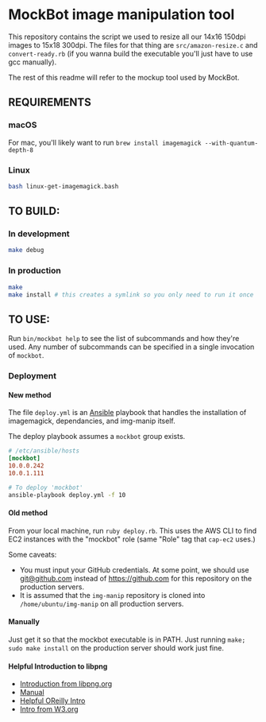 # MockBot image manipulation tool

This repository contains the script we used to resize all our 14x16 150dpi images to 15x18 300dpi.
The files for that thing are `src/amazon-resize.c` and `convert-ready.rb` (if you wanna build the
executable you'll just have to use gcc manually).

The rest of this readme will refer to the mockup tool used by MockBot.

## REQUIREMENTS

### macOS

For mac, you'll likely want to run `brew install imagemagick --with-quantum-depth-8`

### Linux

``` bash
bash linux-get-imagemagick.bash
```

## TO BUILD:

### In development

``` bash
make debug
```

### In production

``` bash
make
make install # this creates a symlink so you only need to run it once
```

## TO USE:

Run `bin/mockbot help` to see the list of subcommands and how they're used.
Any number of subcommands can be specified in a single invocation of `mockbot`.

### Deployment

#### New method

The file `deploy.yml` is an [Ansible](https://www.ansible.com/how-ansible-works) playbook
that handles the installation of imagemagick, dependancies, and img-manip itself.

The deploy playbook assumes a `mockbot` group exists.

``` ini
# /etc/ansible/hosts
[mockbot]
10.0.0.242
10.0.1.111
```

``` bash
# To deploy 'mockbot'
ansible-playbook deploy.yml -f 10
```

#### Old method

From your local machine, run `ruby deploy.rb`. This uses the AWS CLI to find EC2 instances
with the "mockbot" role (same "Role" tag that `cap-ec2` uses.)

Some caveats:

* You must input your GitHub credentials. At some point, we should use git@github.com instead
  of https://github.com for this repository on the production servers.
* It is assumed that the `img-manip` repository is cloned into `/home/ubuntu/img-manip`
  on all production servers.

#### Manually

Just get it so that the mockbot executable is in PATH. Just running `make; sudo make install` on the production server should work just fine.

#### Helpful Introduction to libpng
- [Introduction from libpng.org](http://www.libpng.org/pub/png/libpng-manual.txt)
- [Manual](http://www.libpng.org/pub/png/libpng-1.4.0-manual.pdf)
- [Helpful OReilly Intro](ftp://ftp.oreilly.com/examples/gff/CDROM/SOFTWARE/SOURCE/LIBPNG/LIBPNG.TXT)
- [Intro from W3.org](https://www.w3.org/TR/PNG-Chunks.html)

